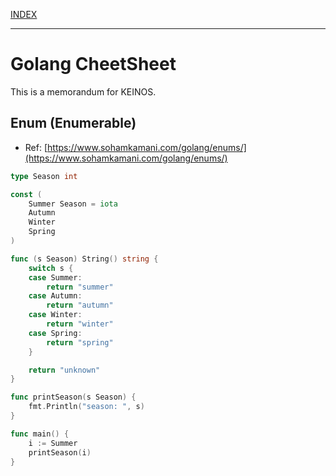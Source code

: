 [INDEX](../)

---

# Golang CheetSheet

This is a memorandum for KEINOS.

## Enum (Enumerable)

- Ref: [https://www.sohamkamani.com/golang/enums/](https://www.sohamkamani.com/golang/enums/)

```go
type Season int

const (
	Summer Season = iota
	Autumn
	Winter
	Spring
)

func (s Season) String() string {
	switch s {
	case Summer:
		return "summer"
	case Autumn:
		return "autumn"
	case Winter:
		return "winter"
	case Spring:
		return "spring"
	}

    return "unknown"
}

func printSeason(s Season) {
	fmt.Println("season: ", s)
}

func main() {
	i := Summer
	printSeason(i)
}
```
